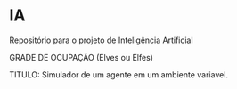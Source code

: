 # IA
Repositório para o projeto de Inteligência Artificial

GRADE DE OCUPAÇÃO (Elves ou Elfes)

TITULO: Simulador de um agente em um ambiente variavel.

